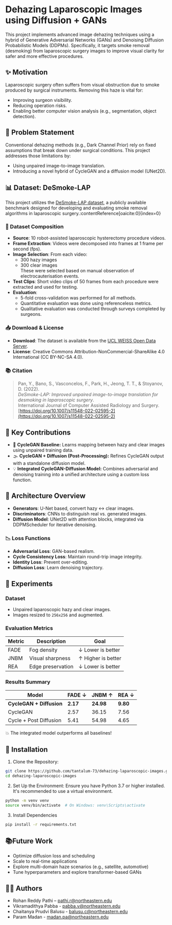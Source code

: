 # Dehazing Laparoscopic Images using Diffusion + GANs

This project implements advanced image dehazing techniques using a hybrid of Generative Adversarial Networks (GANs) and Denoising Diffusion Probabilistic Models (DDPMs). Specifically, it targets smoke removal (desmoking) from laparoscopic surgery images to improve visual clarity for safer and more effective procedures.

## ✨ Motivation

Laparoscopic surgery often suffers from visual obstruction due to smoke produced by surgical instruments. Removing this haze is vital for:

- Improving surgeon visibility.
- Reducing operation risks.
- Enabling better computer vision analysis (e.g., segmentation, object detection).

## 📌 Problem Statement

Conventional dehazing methods (e.g., Dark Channel Prior) rely on fixed assumptions that break down under surgical conditions. This project addresses those limitations by:

- Using unpaired image-to-image translation.
- Introducing a novel hybrid of CycleGAN and a diffusion model (UNet2D).

## 📊 Dataset: DeSmoke-LAP

This project utilizes the [DeSmoke-LAP dataset](https://www.ucl.ac.uk/interventional-surgical-sciences/weiss-open-research/weiss-open-data-server/desmoke-lap), a publicly available benchmark designed for developing and evaluating smoke removal algorithms in laparoscopic surgery.&#8203;:contentReference[oaicite:0]{index=0}

### 📁 Dataset Composition

- **Source**: 10 robot-assisted laparoscopic hysterectomy procedure videos.
- **Frame Extraction**: Videos were decomposed into frames at 1 frame per second (fps).
- **Image Selection**: From each video:
  - 300 hazy images
  - 300 clear images  
  These were selected based on manual observation of electrocauterisation events.
- **Test Clips**: Short video clips of 50 frames from each procedure were extracted and used for testing.
- **Evaluation**:
  - 5-fold cross-validation was performed for all methods.
  - Quantitative evaluation was done using referenceless metrics.
  - Qualitative evaluation was conducted through surveys completed by surgeons.

### 📥 Download & License

- **Download**: The dataset is available from the [UCL WEISS Open Data Server](https://www.ucl.ac.uk/interventional-surgical-sciences/weiss-open-research/weiss-open-data-server/desmoke-lap).
- **License**: Creative Commons Attribution-NonCommercial-ShareAlike 4.0 International (CC BY-NC-SA 4.0).


### 📚 Citation

> Pan, Y., Bano, S., Vasconcelos, F., Park, H., Jeong, T. T., & Stoyanov, D. (2022).  
> *DeSmoke-LAP: Improved unpaired image-to-image translation for desmoking in laparoscopic surgery*.  
> International Journal of Computer Assisted Radiology and Surgery.  
> [https://doi.org/10.1007/s11548-022-02595-2](https://doi.org/10.1007/s11548-022-02595-2)

## 🚀 Key Contributions

- 🔁 **CycleGAN Baseline:** Learns mapping between hazy and clear images using unpaired training data.
- 🌫️ **CycleGAN + Diffusion (Post-Processing):** Refines CycleGAN output with a standalone diffusion model.
- 💡 **Integrated CycleGAN-Diffusion Model:** Combines adversarial and denoising training into a unified architecture using a custom loss function.

## 🧠 Architecture Overview

- **Generators**: U-Net based, convert hazy ↔ clear images.
- **Discriminators**: CNNs to distinguish real vs. generated images.
- **Diffusion Model**: UNet2D with attention blocks, integrated via DDPMScheduler for iterative denoising.

### 📉 Loss Functions

- **Adversarial Loss**: GAN-based realism.
- **Cycle Consistency Loss**: Maintain round-trip image integrity.
- **Identity Loss**: Prevent over-editing.
- **Diffusion Loss**: Learn denoising trajectory.

## 🧪 Experiments

### Dataset

- Unpaired laparoscopic hazy and clear images.
- Images resized to `256x256` and augmented.

### Evaluation Metrics

| Metric | Description | Goal |
|--------|-------------|------|
| FADE   | Fog density | ↓ Lower is better |
| JNBM   | Visual sharpness | ↑ Higher is better |
| REA    | Edge preservation | ↓ Lower is better |

### Results Summary

| Model                 | FADE ↓ | JNBM ↑ | REA ↓ |
|----------------------|--------|--------|--------|
| **CycleGAN + Diffusion** | **2.17** | **24.98** | **9.80** |
| CycleGAN             | 2.57   | 36.15   | 7.56   |
| Cycle + Post Diffusion | 5.41 | 54.98   | 4.65   |

💥 The integrated model outperforms all baselines!

## 🧰 Installation
1. Clone the Repository:
```bash
git clone https://github.com/tantalum-73/dehazing-laparoscopic-images.git
cd dehazing-laparoscopic-images
```
2. Set Up the Environment:
   Ensure you have Python 3.7 or higher installed. It's recommended to use a virtual environment.
```bash
python -m venv venv
source venv/bin/activate  # On Windows: venv\Scripts\activate
```
3. Install Dependencies
```bash
pip install -r requirements.txt
```

## 📚Future Work
- Optimize diffusion loss and scheduling
- Scale to real-time applications
- Explore multi-domain haze scenarios (e.g., satellite, automotive)
- Tune hyperparameters and explore transformer-based GANs

## 🧑‍💻 Authors
- Rohan Reddy Pathi – pathi.r@northeastern.edu
- Vikramadithya Pabba - pabba.v@northeastern.edu
- Chaitanya Prudvi Balusu - balusu.c@northeastern.edu
- Param Madan - madan.pa@northeastern.edu
